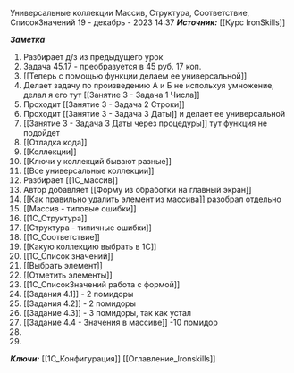 
Универсальные коллекции Массив, Структура, Соответствие, СписокЗначений
 19 - декабрь - 2023  14:37 
***Источник:***  [[Курс IronSkills]] 

***Заметка*** 
1. Разбирает д/з из предыдущего урок
2. Задача 45.17 - преобразуется в 45 руб. 17 коп.
3. [[Теперь с помощью функции делаем ее универсальной]] 
4. Делает задачу по произведению А и Б не испольхуя умножение, делал я его тут [[Занятие 3 - Задача 1 Числа]]
5. Проходит [[Занятие 3 - Задача 2 Строки]]
6.  Проходит [[Занятие 3 - Задача 3 Даты]] и делает ее универсальной 
7. [[Занятие 3 - Задача 3 Даты через процедуры]] тут функция не подойдет
8.  [[Отладка кода]]
9. [[Коллекции]]
10. [[Ключи у коллекций бывают разные]]
11. [[Все универсальные коллекции]]
12.  Разбирает [[1С_массив]]
13.  Автор добавляет [[Форму из обработки на главный экран]]
14. [[Как правильно удалить элемент из массива]] разобрал отдельно
15. [[Массив - типовые ошибки]]
16. [[1С_Структура]]
17. [[Структура - типичные ошибки]]
18. [[1С_Соответствие]]
19. [[Какую коллекцию выбрать в 1С]]
20. [[1С_Список значений]]
21. [[Выбрать элемент]]
22. [[Отметить элементы]]
23. [[1С_СписокЗначений работа с формой]]
24. [[Задания 4.1]] - 2 помидоры
25. [[Задания 4.2]] - 2 помидоры
26. [[Задание 4.3]] - 3 помидоры, так как устал
27. [[Задание 4.4 - Значения в массиве]] -10 помидор
28. 
29. 

***Ключи:*** [[1С_Конфигурация]]  [[Оглавление_Ironskills]]